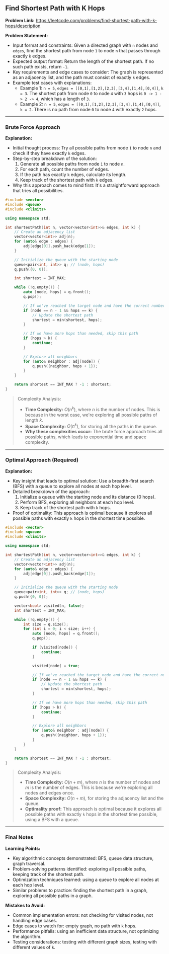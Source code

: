 ## Find Shortest Path with K Hops
**Problem Link:** https://leetcode.com/problems/find-shortest-path-with-k-hops/description

**Problem Statement:**
- Input format and constraints: Given a directed graph with `n` nodes and `edges`, find the shortest path from node `1` to node `n` that passes through exactly `k` edges.
- Expected output format: Return the length of the shortest path. If no such path exists, return `-1`.
- Key requirements and edge cases to consider: The graph is represented as an adjacency list, and the path must consist of exactly `k` edges.
- Example test cases with explanations:
  - Example 1: `n = 5`, `edges = [[0,1],[1,2],[2,3],[3,4],[1,4],[0,4]]`, `k = 3`. The shortest path from node `0` to node `4` with `3` hops is `0 -> 1 -> 2 -> 4`, which has a length of `3`.
  - Example 2: `n = 5`, `edges = [[0,1],[1,2],[2,3],[3,4],[1,4],[0,4]]`, `k = 2`. There is no path from node `0` to node `4` with exactly `2` hops.

---

### Brute Force Approach

**Explanation:**
- Initial thought process: Try all possible paths from node `1` to node `n` and check if they have exactly `k` edges.
- Step-by-step breakdown of the solution:
  1. Generate all possible paths from node `1` to node `n`.
  2. For each path, count the number of edges.
  3. If the path has exactly `k` edges, calculate its length.
  4. Keep track of the shortest path with `k` edges.
- Why this approach comes to mind first: It's a straightforward approach that tries all possibilities.

```cpp
#include <vector>
#include <queue>
#include <climits>

using namespace std;

int shortestPath(int n, vector<vector<int>>& edges, int k) {
    // Create an adjacency list
    vector<vector<int>> adj(n);
    for (auto& edge : edges) {
        adj[edge[0]].push_back(edge[1]);
    }

    // Initialize the queue with the starting node
    queue<pair<int, int>> q; // (node, hops)
    q.push({0, 0});

    int shortest = INT_MAX;

    while (!q.empty()) {
        auto [node, hops] = q.front();
        q.pop();

        // If we've reached the target node and have the correct number of hops
        if (node == n - 1 && hops == k) {
            // Update the shortest path
            shortest = min(shortest, hops);
        }

        // If we have more hops than needed, skip this path
        if (hops > k) {
            continue;
        }

        // Explore all neighbors
        for (auto& neighbor : adj[node]) {
            q.push({neighbor, hops + 1});
        }
    }

    return shortest == INT_MAX ? -1 : shortest;
}
```

> Complexity Analysis:
> - **Time Complexity:** $O(n^k)$, where $n$ is the number of nodes. This is because in the worst case, we're exploring all possible paths of length $k$.
> - **Space Complexity:** $O(n^k)$, for storing all the paths in the queue.
> - **Why these complexities occur:** The brute force approach tries all possible paths, which leads to exponential time and space complexity.

---

### Optimal Approach (Required)

**Explanation:**
- Key insight that leads to optimal solution: Use a breadth-first search (BFS) with a queue to explore all nodes at each hop level.
- Detailed breakdown of the approach:
  1. Initialize a queue with the starting node and its distance (0 hops).
  2. Perform BFS, exploring all neighbors at each hop level.
  3. Keep track of the shortest path with `k` hops.
- Proof of optimality: This approach is optimal because it explores all possible paths with exactly `k` hops in the shortest time possible.

```cpp
#include <vector>
#include <queue>
#include <climits>

using namespace std;

int shortestPath(int n, vector<vector<int>>& edges, int k) {
    // Create an adjacency list
    vector<vector<int>> adj(n);
    for (auto& edge : edges) {
        adj[edge[0]].push_back(edge[1]);
    }

    // Initialize the queue with the starting node
    queue<pair<int, int>> q; // (node, hops)
    q.push({0, 0});

    vector<bool> visited(n, false);
    int shortest = INT_MAX;

    while (!q.empty()) {
        int size = q.size();
        for (int i = 0; i < size; i++) {
            auto [node, hops] = q.front();
            q.pop();

            if (visited[node]) {
                continue;
            }

            visited[node] = true;

            // If we've reached the target node and have the correct number of hops
            if (node == n - 1 && hops == k) {
                // Update the shortest path
                shortest = min(shortest, hops);
            }

            // If we have more hops than needed, skip this path
            if (hops > k) {
                continue;
            }

            // Explore all neighbors
            for (auto& neighbor : adj[node]) {
                q.push({neighbor, hops + 1});
            }
        }
    }

    return shortest == INT_MAX ? -1 : shortest;
}
```

> Complexity Analysis:
> - **Time Complexity:** $O(n + m)$, where $n$ is the number of nodes and $m$ is the number of edges. This is because we're exploring all nodes and edges once.
> - **Space Complexity:** $O(n + m)$, for storing the adjacency list and the queue.
> - **Optimality proof:** This approach is optimal because it explores all possible paths with exactly `k` hops in the shortest time possible, using a BFS with a queue.

---

### Final Notes

**Learning Points:**
- Key algorithmic concepts demonstrated: BFS, queue data structure, graph traversal.
- Problem-solving patterns identified: exploring all possible paths, keeping track of the shortest path.
- Optimization techniques learned: using a queue to explore all nodes at each hop level.
- Similar problems to practice: finding the shortest path in a graph, exploring all possible paths in a graph.

**Mistakes to Avoid:**
- Common implementation errors: not checking for visited nodes, not handling edge cases.
- Edge cases to watch for: empty graph, no path with `k` hops.
- Performance pitfalls: using an inefficient data structure, not optimizing the algorithm.
- Testing considerations: testing with different graph sizes, testing with different values of `k`.